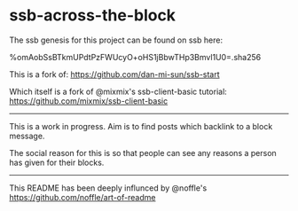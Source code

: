 # ssb-across-the-block

The ssb genesis for this project can be found on ssb here:

%omAobSsBTkmUPdtPzFWUcyO+oHS1jBbwTHp3Bmvl1U0=.sha256

This is a fork of: https://github.com/dan-mi-sun/ssb-start

Which itself is a fork of @mixmix's ssb-client-basic tutorial: https://github.com/mixmix/ssb-client-basic

---

This is a work in progress. Aim is to find posts which backlink to a block message.

The social reason for this is so that people can see any reasons a person has given for their blocks. 

---

This README has been deeply influnced by @noffle's https://github.com/noffle/art-of-readme
